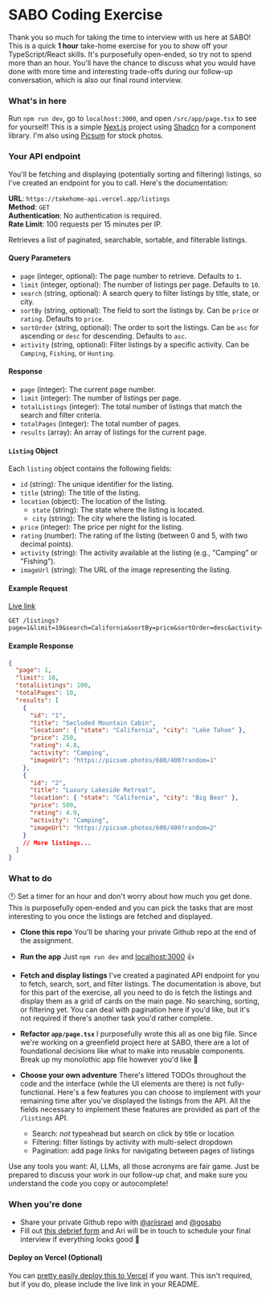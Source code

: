 # SABO Coding Exercise
Thank you so much for taking the time to interview with us here at SABO! This is a quick **1 hour** take-home exercise for you to show off your TypeScript/React skills. It's purposefully open-ended, so try not to spend more than an hour. You'll have the chance to discuss what you would have done with more time and interesting trade-offs during our follow-up conversation, which is also our final round interview. 

### What's in here
Run `npm run dev`, go to `localhost:3000`, and open `/src/app/page.tsx` to see for yourself! This is a simple [Next.js](https://nextjs.org/) project using [Shadcn](https://ui.shadcn.com/) for a component library. I'm also using [Picsum](https://picsum.photos) for stock photos.

### Your API endpoint
You'll be fetching and displaying (potentially sorting and filtering) listings, so I've created an endpoint for you to call. Here's the documentation:

**URL**: `https://takehome-api.vercel.app/listings`  
**Method**: `GET`  
**Authentication**: No authentication is required.  
**Rate Limit**: 100 requests per 15 minutes per IP.

Retrieves a list of paginated, searchable, sortable, and filterable listings.

#### Query Parameters

- `page` (integer, optional): The page number to retrieve. Defaults to `1`.
- `limit` (integer, optional): The number of listings per page. Defaults to `10`.
- `search` (string, optional): A search query to filter listings by title, state, or city.
- `sortBy` (string, optional): The field to sort the listings by. Can be `price` or `rating`. Defaults to `price`.
- `sortOrder` (string, optional): The order to sort the listings. Can be `asc` for ascending or `desc` for descending. Defaults to `asc`.
- `activity` (string, optional): Filter listings by a specific activity. Can be `Camping`, `Fishing`, or `Hunting`.

#### Response

- `page` (integer): The current page number.
- `limit` (integer): The number of listings per page.
- `totalListings` (integer): The total number of listings that match the search and filter criteria.
- `totalPages` (integer): The total number of pages.
- `results` (array): An array of listings for the current page.

#### `Listing` Object

Each `listing` object contains the following fields:

- `id` (string): The unique identifier for the listing.
- `title` (string): The title of the listing.
- `location` (object): The location of the listing.
  - `state` (string): The state where the listing is located.
  - `city` (string): The city where the listing is located.
- `price` (integer): The price per night for the listing.
- `rating` (number): The rating of the listing (between 0 and 5, with two decimal points).
- `activity` (string): The activity available at the listing (e.g., "Camping" or "Fishing").
- `imageUrl` (string): The URL of the image representing the listing.

#### Example Request
[Live link](https://takehome-api.vercel.app/listings?page=1&limit=10&search=California&sortBy=price&sortOrder=desc&activity=Camping)

```
GET /listings?page=1&limit=10&search=California&sortBy=price&sortOrder=desc&activity=Camping
```

#### Example Response

```json
{
  "page": 1,
  "limit": 10,
  "totalListings": 100,
  "totalPages": 10,
  "results": [
    {
      "id": "1",
      "title": "Secluded Mountain Cabin",
      "location": { "state": "California", "city": "Lake Tahoe" },
      "price": 250,
      "rating": 4.8,
      "activity": "Camping",
      "imageUrl": "https://picsum.photos/600/400?random=1"
    },
    {
      "id": "2",
      "title": "Luxury Lakeside Retreat",
      "location": { "state": "California", "city": "Big Bear" },
      "price": 500,
      "rating": 4.9,
      "activity": "Camping",
      "imageUrl": "https://picsum.photos/600/400?random=2"
    }
    // More listings...
  ]
}
```

### What to do
🕐 Set a timer for an hour and don't worry about how much you get done. This is purposefully open-ended and you can pick the tasks that are most interesting to you once the listings are fetched and displayed.

- **Clone this repo** You'll be sharing your private Github repo at the end of the assignment.

- **Run the app** Just `npm run dev` and [localhost:3000](localhost:3000) 👍

- **Fetch and display listings** I've created a paginated API endpoint for you to fetch, search, sort, and filter listings. The documentation is above, but for this part of the exercise, all you need to do is fetch the listings and display them as a grid of cards on the main page. No searching, sorting, or filtering yet. You can deal with pagination here if you'd like, but it's not required if there's another task you'd rather complete.

- **Refactor `app/page.tsx`** I purposefully wrote this all as one big file. Since we're working on a greenfield project here at SABO, there are a lot of foundational decisions like what to make into reusable components. Break up my monolothic app file however you'd like 🤠

-  **Choose your own adventure** There's littered TODOs throughout the code and the interface (while the UI elements are there) is not fully-functional. Here's a few features you can choose to implement with your remaining time after you've displayed the listings from the API. All the fields necessary to implement these features are provided as part of the `/listings` API.
   - Search: *not* typeahead but search on click by title or location 
   - Filtering: filter listings by activity with multi-select dropdown
   - Pagination: add page links for navigating between pages of listings

Use any tools you want: AI, LLMs, all those acronyms are fair game. Just be prepared to discuss your work in our follow-up chat, and make sure you understand the code you copy or autocomplete!

### When you're done
- Share your private Github repo with [@ariisrael](https://github.com/ariisrael) and [@gosabo](https://github.com/gosabo)
- Fill out [this debrief form](https://forms.gle/zkjiVcFJpWeGPsBS9) and Ari will be in touch to schedule your final interview if everything looks good 🥳

#### Deploy on Vercel (Optional)
You can [pretty easily deploy this to Vercel](https://nextjs.org/docs/deployment) if you want. This isn't required, but if you do, please include the live link in your README.
